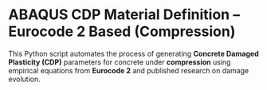 # ABAQUS CDP Material Definition – Eurocode 2 Based (Compression)

This Python script automates the process of generating **Concrete Damaged Plasticity (CDP)** parameters for concrete under **compression** using empirical equations from **Eurocode 2** and published research on damage evolution.
